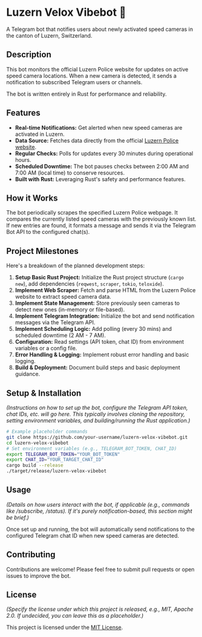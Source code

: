 # Luzern Velox Vibebot 🚨

A Telegram bot that notifies users about newly activated speed cameras in the canton of Luzern, Switzerland.

## Description

This bot monitors the official Luzern Police website for updates on active speed camera locations. When a new camera is detected, it sends a notification to subscribed Telegram users or channels.

The bot is written entirely in Rust for performance and reliability.

## Features

* **Real-time Notifications:** Get alerted when new speed cameras are activated in Luzern.
* **Data Source:** Fetches data directly from the official [Luzern Police website](https://polizei.lu.ch/organisation/sicherheit_verkehrspolizei/verkehrspolizei/spezialversorgung/verkehrssicherheit/Aktuelle_Tempomessungen).
* **Regular Checks:** Polls for updates every 30 minutes during operational hours.
* **Scheduled Downtime:** The bot pauses checks between 2:00 AM and 7:00 AM (local time) to conserve resources.
* **Built with Rust:** Leveraging Rust's safety and performance features.

## How it Works

The bot periodically scrapes the specified Luzern Police webpage. It compares the currently listed speed cameras with the previously known list. If new entries are found, it formats a message and sends it via the Telegram Bot API to the configured chat(s).

## Project Milestones

Here's a breakdown of the planned development steps:

1. **Setup Basic Rust Project:** Initialize the Rust project structure (`cargo new`), add dependencies (`reqwest`, `scraper`, `tokio`, `teloxide`).
2. **Implement Web Scraper:** Fetch and parse HTML from the Luzern Police website to extract speed camera data.
3. **Implement State Management:** Store previously seen cameras to detect new ones (in-memory or file-based).
4. **Implement Telegram Integration:** Initialize the bot and send notification messages via the Telegram API.
5. **Implement Scheduling Logic:** Add polling (every 30 mins) and scheduled downtime (2 AM - 7 AM).
6. **Configuration:** Read settings (API token, chat ID) from environment variables or a config file.
7. **Error Handling & Logging:** Implement robust error handling and basic logging.
8. **Build & Deployment:** Document build steps and basic deployment guidance.

## Setup & Installation

*(Instructions on how to set up the bot, configure the Telegram API token, chat IDs, etc. will go here. This typically involves cloning the repository, setting environment variables, and building/running the Rust application.)*

```bash
# Example placeholder commands
git clone https://github.com/your-username/luzern-velox-vibebot.git
cd luzern-velox-vibebot
# Set environment variables (e.g., TELEGRAM_BOT_TOKEN, CHAT_ID)
export TELEGRAM_BOT_TOKEN="YOUR_BOT_TOKEN"
export CHAT_ID="YOUR_TARGET_CHAT_ID"
cargo build --release
./target/release/luzern-velox-vibebot
```

## Usage

*(Details on how users interact with the bot, if applicable (e.g., commands like /subscribe, /status). If it's purely notification-based, this section might be brief.)*

Once set up and running, the bot will automatically send notifications to the configured Telegram chat ID when new speed cameras are detected.

## Contributing

Contributions are welcome! Please feel free to submit pull requests or open issues to improve the bot.

## License

*(Specify the license under which this project is released, e.g., MIT, Apache 2.0. If undecided, you can leave this as a placeholder.)*

This project is licensed under the [MIT License](LICENSE).
